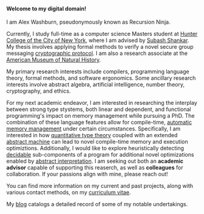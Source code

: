 #### Welcome to my digital domain!

I am Alex Washburn, pseudonymously known as Recursion Ninja.

Currently, I study full-time as a computer science Masters student at [Hunter College of the City of New York](http://www.hunter.cuny.edu/csci/computer-science-masters), where I am advised by [Subash Shankar](https://www.compsci.hunter.cuny.edu/~sshankar).
My thesis involves applying formal methods to verify a novel secure group messaging [cryptographic protocol](https://doi.org/10.1007/978-3-030-56784-2_9).
I am also a research associate at the [American Museum of Natural History](https://www.amnh.org/research/computational-sciences).

My primary research interests include compilers, programming language theory, formal methods, and software ergonomics.
Some ancillary research interests involve abstract algebra, artificial intelligence, number theory, cryptography, and ethics.

For my next academic endeavor, I am interested in researching the interplay between strong type stystems, both linear and dependent, and functional programming's impact on memory management while pursuing a PhD.
The combination of these language features allow for compile-time, [automatic memory management](https://doi.org/10.1145/292540.292564) under certain circumstances.
Specifically, I am interested in how [quantitative type theory](https://doi.org/10.1145/3209108.3209189) coupled with an extended [abstract machine](https://en.wikipedia.org/wiki/Abstract_machine) can lead to novel compile-time memory and execution optimiztions.
Additionally, I would like to explore heuristically detecting [decidable](https://en.wikipedia.org/wiki/Recursive_language) sub-components of a program for additional novel optimizations enabled by [abstract interpretation](https://en.wikipedia.org/wiki/Abstract_interpretation).
I am seeking out both an **academic advisor** capable of supporting this reaserch, as well as **colleagues** for collaboration.
If your passions align with mine, please reach out!



You can find more information on my current and past projects, along with various contact methods, on my [curriculum vitae](/cv.html).

My [blog](/blog.html) catalogs a detailed record of some of my notable undertakings.
